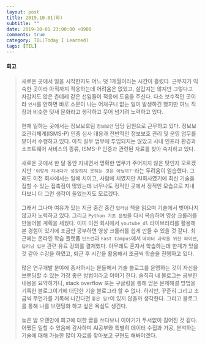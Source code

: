 ```yaml
---
layout: post
title: 2019.10.01(화)
subtitle: ""
date: 2019-10-01 23:00:00 +0900
comments: true
category: TIL(Today I Learned)
tags: [TIL]
---
```


#### 회고
> 새로운 곳에서 일을 시작한지도 어느 덧 1개월이라는 시간이 흘렀다. 
> 근무지가 익숙한 곳이라 아직까지 적응하는데 어려움은 없었고, 살갑지는 않지만 그렇다고 차갑지도 않은 츤데레 같은
> 선임들이 적응에 도움을 주신다. 다소 보수적인 곳이라 `인사`를 안하면 바로 소문이 나는 어처구니 없는 일이
> 발생하긴 했지만 여느 직장과 비슷한 텃새 문화라고 생각하고 웃어 넘기려 노력하고 있다.<br> <br>
> 현재 일하는 곳에서는 정보보호팀 `정보보안` 담당 팀원으로 근무하고 있다. 정보보호관리체계(ISMS-P) 인증 심사 대응과 전반적인 정보보호 관리 및 운영 업무를 
> 맡아서 수행하고 있다. 아직 실무 업무에 투입되지는 않았고 사내 인프라 환경과 소프트웨어 서비스의 종류, ISMS-P 인증과 관련된 자료를 찾아 숙지하고
> 있다. <br> <br>
> 새로운 곳에서 한 달 동안 지내면서 명확한 업무가 주어지지 않은 탓인지 모르겠지만 `'이렇게 지내다가 성장하지 못하는 것은 아닐까?'`라는 두려움이 엄습했다.
> 그래도 이전 회사에서는 일에 치이고, 사람에 치였지만 AI회사였기에 최신 기술을 접할 수 있는 접촉점이 많았는데 너무나도 정적인 곳에서 정적인 모습으로 지내다보니 
> 더 그런 생각이 들었는지도 모르겠다. 
> <br> <br>
> 그래서 그나마 여유가 있는 지금 중간 중간 `딥러닝` 책을 읽으며 기술에서 벗어나지 않고자 노력하고 있다. 그리고 `Python 기초 문법`을 다시 복습하며 영상 크롤러를 만들어볼 계획을 세웠다.
> 이미 이전 회사에서 `youtube_dl` 라이브러리를 활용해 본 경험이 있기에 조금만 공부하면 영상 크롤러를 쉽게 만들 수 있을 것 같다. 
> 최근에는 온라인 학습 플랫폼 `인프런`과 `Fast Campus`에서 `데이터 과학을 위한 파이썬`, `딥러닝 입문` 관련 유료 강의를 결제했다. 
> 아무래도 혼자서 학습하는데 한계가 있을 것 같아 수강을 하였고, 퇴근 후 시간을 활용해서 조금씩 학습을 진행하고 있다.
> <br> <br>
> 많은 연구개발 분야에 종사하시는 분들께서 기술 블로그를 운영하는 것이 자신을 브랜딩할 수 있는 가장 좋은 방법이라고 이야기 한다. 
> 솔직히 내 블로그는 공부한 내용을 요약하거나, stack overflow 또는 구글링을 통해 얻은 문제해결 방법을 기록한 블로그이기에 대단한 기술 블로그라 할 수 없다. 
> 하지만, 꾸준히 그리고 조금씩 무언가를 기록해 나간다면 `좋은 일?`이 있지 않을까 생각한다. 그리고 블로그를 통해 나를 브랜딩화 하고 싶은 욕심도 생긴다.
> <br> <br>
> 늦은 밤 오랜만에 회고에 대한 글을 쓰다보니 이야기가 두서없이 길어진 것 같다. 
> 어쨌든 일할 수 있음에 감사하며 AI공부와 특별히 데이터 수집과 가공, 분석하는 기술에 대해 가능한 많이 자료를 찾아보고 구현도 해봐야겠다.